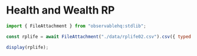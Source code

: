 # Health and Wealth RP

```js
import { FileAttachment } from "observablehq:stdlib";

const rplife = await FileAttachment("./data/rplife02.csv").csv({ typed: true });

display(rplife);
```
